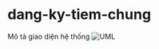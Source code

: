 # dang-ky-tiem-chung

Mô tả giao diện hệ thống
![UML](https://user-images.githubusercontent.com/49011740/147376717-c01bc079-84c1-47d3-93db-d1507152f1e6.png)
